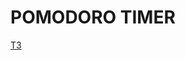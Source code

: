 # POMODORO TIMER
[ТЗ](https://github.com/masawik/pomodoro_box/blob/d35ba67549dd1b2c0a482f3a7dc9d60b67b18477/docs/%D0%A2%D0%97%20%D0%BF%D0%BE%20React.pdf)
